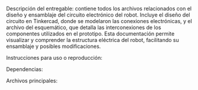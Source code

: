 Descripción del entregable: contiene todos los archivos relacionados con el diseño y ensamblaje del circuito electrónico del robot. Incluye el diseño del circuito en Tinkercad, donde se modelaron las conexiones electrónicas, y el archivo del esquemático, que detalla las interconexiones de los componentes utilizados en el prototipo. Esta documentación permite visualizar y comprender la estructura eléctrica del robot, facilitando su ensamblaje y posibles modificaciones.

Instrucciones para uso o reproducción:

Dependencias:

Archivos principales:
